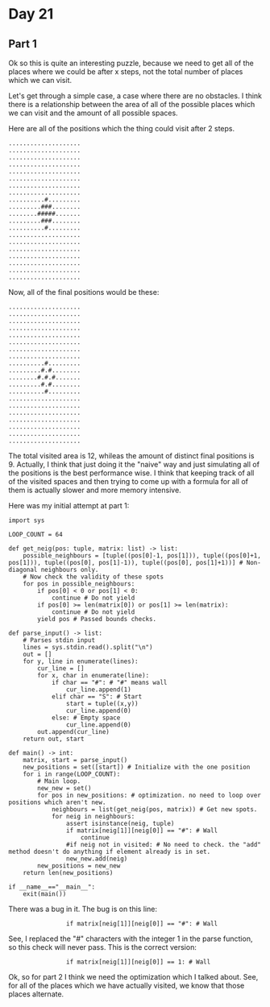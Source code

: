 # Day 21

## Part 1

Ok so this is quite an interesting puzzle, because we need to get all of the places where we could be after x steps, not the total number of places which we can visit.

Let's get through a simple case, a case where there are no obstacles. I think there is a relationship between the area of all of the possible places which we can visit and the amount of all possible spaces.


Here are all of the positions which the thing could visit after 2 steps.

```
....................
....................
....................
....................
....................
....................
....................
....................
..........#.........
.........###........
........#####.......
.........###........
..........#.........
....................
....................
....................
....................
....................
....................
....................
```

Now, all of the final positions would be these:

```
....................
....................
....................
....................
....................
....................
....................
....................
..........#.........
.........#.#........
........#.#.#.......
.........#.#........
..........#.........
....................
....................
....................
....................
....................
....................
....................
```

The total visited area is 12, whileas the amount of distinct final positions is 9. Actually, I think that just doing it the "naive" way and just simulating all of the positions is the best performance wise. I think that keeping track of all of the visited spaces and then trying to come up with a formula for all of them is actually slower and more memory intensive.


Here was my initial attempt at part 1:

```
import sys

LOOP_COUNT = 64

def get_neig(pos: tuple, matrix: list) -> list:
    possible_neighbours = [tuple((pos[0]-1, pos[1])), tuple((pos[0]+1, pos[1])), tuple((pos[0], pos[1]-1)), tuple((pos[0], pos[1]+1))] # Non-diagonal neighbours only.
    # Now check the validity of these spots
    for pos in possible_neighbours:
        if pos[0] < 0 or pos[1] < 0:
            continue # Do not yield
        if pos[0] >= len(matrix[0]) or pos[1] >= len(matrix):
            continue # Do not yield
        yield pos # Passed bounds checks.

def parse_input() -> list:
    # Parses stdin input
    lines = sys.stdin.read().split("\n")
    out = []
    for y, line in enumerate(lines):
        cur_line = []
        for x, char in enumerate(line):
            if char == "#": # "#" means wall
                cur_line.append(1)
            elif char == "S": # Start
                start = tuple((x,y))
                cur_line.append(0)
            else: # Empty space
                cur_line.append(0)
        out.append(cur_line)
    return out, start

def main() -> int:
    matrix, start = parse_input()
    new_positions = set([start]) # Initialize with the one position
    for i in range(LOOP_COUNT):
        # Main loop.
        new_new = set()
        for pos in new_positions: # optimization. no need to loop over positions which aren't new.
            neighbours = list(get_neig(pos, matrix)) # Get new spots.
            for neig in neighbours:
                assert isinstance(neig, tuple)
                if matrix[neig[1]][neig[0]] == "#": # Wall
                    continue
                #if neig not in visited: # No need to check. the "add" method doesn't do anything if element already is in set.
                new_new.add(neig)
        new_positions = new_new
    return len(new_positions)

if __name__=="__main__":
    exit(main())
```

There was a bug in it. The bug is on this line:

```
                if matrix[neig[1]][neig[0]] == "#": # Wall
```

See, I replaced the "#" characters with the integer 1 in the parse function, so this check will never pass. This is the correct version:

```
                if matrix[neig[1]][neig[0]] == 1: # Wall
```

Ok, so for part 2 I think we need the optimization which I talked about. See, for all of the places which we have actually visited, we know that those places alternate.




